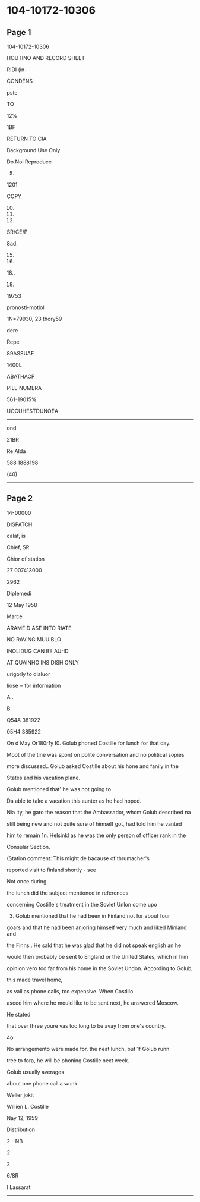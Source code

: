 # 104-10172-10306

## Page 1

104-10172-10306

HOUTINO AND RECORD SHEET

RIDI (in-

CONDENS

pste

TO

12%

1BF

RETURN TO CIA

Background Use Only

Do Noi Reproduce

5.

1201

COPY

10.

18.

12.

SR/CE/P

8ad.

15.

16.

18..

18.

19753

pronosti-motiol

1N=79930, 23 thory59

dere

Repe

89ASSUAE

1400L

ABATHACP

PILE NUMERA

561-19015%

UOCUHESTDUNOEA

** *

ond

21BR

Re AIda

588 1888198

(40)

---

## Page 2

14-00000

DISPATCH

calaf, is

Chief, SR

Chior of station

27 007413000

2962

Diplemedi

12 May 1958

Marce

ARAMEID ASE INTO RIATE

NO RAVING MUUIBLO

INOLIDUG CAN BE AUrID

AT QUAINHO INS DISH ONLY

urigorly to dialuor

liose = for information

A .

B.

Q54A 381922

05H4 385922

On d May Or180r1y I0. Golub phoned Costille for lunch for that day.

Moot of the tine was spont on polite conversation and no political sopies

more discussed.. Golub asked Costille about his hone and fanily in the

States and his vacation plane.

Golub mentioned that' he was not going to

Da able to take a vacation this aunter as he had hoped.

Nia ity, he garo the reason that the Ambassador, whom Golub described na

still being new and not quite sure of himself got, had told him he vanted

him to remain 1n. Helsinkl as he was the only person of officer rank in the

Consular Section.

(Station comment: This might de bacause of thrumacher's

reported visit to finland shortly - see

Not once during

the lunch did the subject mentioned in references

concerning Costille's treatment in the Sovlet Unlon come upo

3. Golub mentioned that he had been in Finland not for about four

goars and that he had been anjoring himself very much and liked Minland and

the Finns.. He sald that he was glad that he did not speak english an he

would then probably be sent to England or the United States, which in him

opinion vero too far from his home in the Soviet Undon. According to Golub,

this made travel home,

as vall as phone calls, too expensive. When Costillo

asced him where he mould like to be sent next, he answered Moscow.

He stated

that over three youre vas too long to be avay from one's country.

4o

No arrangemento were made for. the neat lunch, but 1f Golub runn

tree to fora, he will be phoning Costille next week.

Golub usually averages

about one phone call a wonk.

Weller jokit

Willien L. Costille

Nay 12, 1959

Distribution

2 - NB

2

2

6/8R

I Lassarat

---

